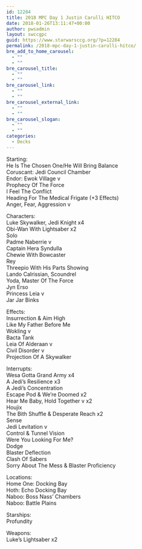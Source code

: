 ```yaml
---
id: 12284
title: 2018 MPC Day 1 Justin Carulli HITCO
date: 2018-01-26T13:11:47+00:00
author: pwsadmin
layout: swccgpc
guid: https://www.starwarsccg.org/?p=12284
permalink: /2018-mpc-day-1-justin-carulli-hitco/
bre_add_to_home_carousel:
  - ""
  - ""
bre_carousel_title:
  - ""
  - ""
bre_carousel_link:
  - ""
  - ""
bre_carousel_external_link:
  - ""
  - ""
bre_carousel_slogan:
  - ""
  - ""
categories:
  - Decks
---
```

Starting:  
He Is The Chosen One/He Will Bring Balance  
Coruscant: Jedi Council Chamber  
Endor: Ewok Village v  
Prophecy Of The Force  
I Feel The Conflict  
Heading For The Medical Frigate (+3 Effects)  
Anger, Fear, Aggression v

Characters:  
Luke Skywalker, Jedi Knight x4  
Obi-Wan With Lightsaber x2  
Solo  
Padme Naberrie v  
Captain Hera Syndulla  
Chewie With Bowcaster  
Rey  
Threepio With His Parts Showing  
Lando Calrissian, Scoundrel  
Yoda, Master Of The Force  
Jyn Erso  
Princess Leia v  
Jar Jar Binks

Effects:  
Insurrection & Aim High  
Like My Father Before Me  
Wokling v  
Bacta Tank  
Leia Of Alderaan v  
Civil Disorder v  
Projection Of A Skywalker

Interrupts:  
Wesa Gotta Grand Army x4  
A Jedi’s Resilience x3  
A Jedi’s Concentration  
Escape Pod & We’re Doomed x2  
Hear Me Baby, Hold Together v x2  
Houjix  
The Bith Shuffle & Desperate Reach x2  
Sense  
Jedi Levitation v  
Control & Tunnel Vision  
Were You Looking For Me?  
Dodge  
Blaster Deflection  
Clash Of Sabers  
Sorry About The Mess & Blaster Proficiency

Locations:  
Home One: Docking Bay  
Hoth: Echo Docking Bay  
Naboo: Boss Nass’ Chambers  
Naboo: Battle Plains

Starships:  
Profundity

Weapons:  
Luke’s Lightsaber x2